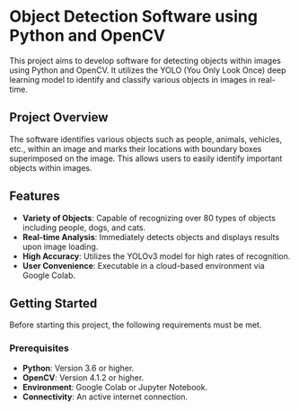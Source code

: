 # Object Detection Software using Python and OpenCV

This project aims to develop software for detecting objects within images using Python and OpenCV. It utilizes the YOLO (You Only Look Once) deep learning model to identify and classify various objects in images in real-time.

## Project Overview

The software identifies various objects such as people, animals, vehicles, etc., within an image and marks their locations with boundary boxes superimposed on the image. This allows users to easily identify important objects within images.

## Features

- **Variety of Objects**: Capable of recognizing over 80 types of objects including people, dogs, and cats.
- **Real-time Analysis**: Immediately detects objects and displays results upon image loading.
- **High Accuracy**: Utilizes the YOLOv3 model for high rates of recognition.
- **User Convenience**: Executable in a cloud-based environment via Google Colab.

## Getting Started

Before starting this project, the following requirements must be met.

### Prerequisites

- **Python**: Version 3.6 or higher.
- **OpenCV**: Version 4.1.2 or higher.
- **Environment**: Google Colab or Jupyter Notebook.
- **Connectivity**: An active internet connection.
